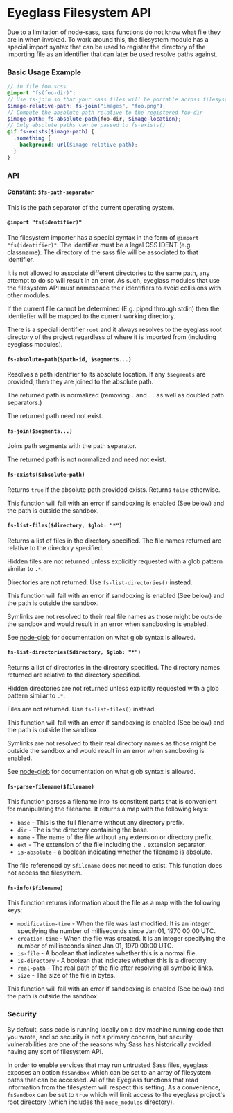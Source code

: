 # Eyeglass Filesystem API

Due to a limitation of node-sass, sass functions do not know what file
they are in when invoked. To work around this, the filesystem module
has a special import syntax that can be used to register the directory
of the importing file as an identifier that can later be used resolve
paths against.


### Basic Usage Example

```scss
// in file foo.scss
@import "fs(foo-dir)";
// Use fs-join so that your sass files will be portable across filesystem types
$image-relative-path: fs-join("images", "foo.png");
// Compute the absolute path relative to the registered foo-dir
$image-path: fs-absolute-path(foo-dir, $image-location);
// Only absolute paths can be passed to fs-exists()
@if fs-exists($image-path) {
  .something {
    background: url($image-relative-path);
  }
}
```

### API

#### Constant: `$fs-path-separator`

This is the path separator of the current operating system.

#### `@import "fs(identifier)"`

The filesystem importer has a special syntax in the form of `@import
"fs(identifier)"`. The identifier must be a legal CSS IDENT (e.g.
classname). The directory of the sass file will be associated to that
identifier.

It is not allowed to associate different directories to the same path,
any attempt to do so will result in an error. As such, eyeglass modules
that use the filesystem API must namespace their identifiers to avoid
collisions with other modules.

If the current file cannot be determined (E.g. piped through stdin) then
the identiefier will be mapped to the current working directory.

There is a special identifier `root` and it always resolves to the
eyeglass root directory of the project regardless of where it is
imported from (including eyeglass modules).

#### `fs-absolute-path($path-id, $segments...)`

Resolves a path identifier to its absolute location. If any `$segments` are
provided, then they are joined to the absolute path.

The returned path is normalized (removing `.` and `..` as well as
doubled path separators.)

The returned path need not exist.

#### `fs-join($segments...)`

Joins path segments with the path separator.

The returned path is not normalized and need not exist.

#### `fs-exists($absolute-path)`

Returns `true` if the absolute path provided exists. Returns `false`
otherwise.

This function will fail with an error if sandboxing is enabled (See
below) and the path is outside the sandbox.


#### `fs-list-files($directory, $glob: "*")`

Returns a list of files in the directory specified. The file names
returned are relative to the directory specified.

Hidden files are not returned unless explicitly requested with a glob
pattern similar to `.*`.

Directories are not returned. Use `fs-list-directories()` instead.

This function will fail with an error if sandboxing is enabled (See
below) and the path is outside the sandbox.

Symlinks are not resolved to their real file names as those might be
outside the sandbox and would result in an error when sandboxing is
enabled.

See [node-glob](https://github.com/isaacs/node-glob) for documentation
on what glob syntax is allowed.

#### `fs-list-directories($directory, $glob: "*")`

Returns a list of directories in the directory specified. The directory names
returned are relative to the directory specified.

Hidden directories are not returned unless explicitly requested with a glob
pattern similar to `.*`.

Files are not returned. Use `fs-list-files()` instead.

This function will fail with an error if sandboxing is enabled (See
below) and the path is outside the sandbox.

Symlinks are not resolved to their real directory names as those might be
outside the sandbox and would result in an error when sandboxing is
enabled.

See [node-glob](https://github.com/isaacs/node-glob) for documentation
on what glob syntax is allowed.

#### `fs-parse-filename($filename)`

This function parses a filename into its constitent parts that is
convenient for manipulating the filename. It returns a map with the
following keys:

* `base` - This is the full filename without any directory prefix.
* `dir` - The is the directory containing the base.
* `name` - The name of the file without any extension or directory prefix.
* `ext` - The extension of the file including the `.` extension separator.
* `is-absolute` - a boolean indicating whether the filename is absolute.

The file referenced by `$filename` does not need to exist. This function
does not access the filesystem.

#### `fs-info($filename)`

This function returns information about the file as a map with the
following keys:

* `modification-time` - When the file was last modified. It is an
  integer specifying the number of milliseconds since Jan 01, 1970 00:00 UTC.
* `creation-time` - When the file was created. It is an
  integer specifying the number of milliseconds since Jan 01, 1970 00:00 UTC.
* `is-file` - A boolean that indicates whether this is a normal file.
* `is-directory` - A boolean that indicates whether this is a directory.
* `real-path` - The real path of the file after resolving all symbolic links.
* `size` - The size of the file in bytes.

This function will fail with an error if sandboxing is enabled (See
below) and the path is outside the sandbox.

### Security

By default, sass code is running locally on a dev machine running code
that you wrote, and so security is not a primary concern, but security
vulnerabilities are one of the reasons why Sass has historically avoided
having any sort of filesystem API.

In order to enable services that may run untrusted Sass files, eyeglass
exposes an option `fsSandbox` which can be set to an array of filesystem
paths that can be accessed. All of the Eyeglass functions that read
information from the filesystem will respect this setting. As a
convenience, `fsSandbox` can be set to `true` which will limit access to
the eyeglass project's root directory (which includes the `node_modules`
directory).
